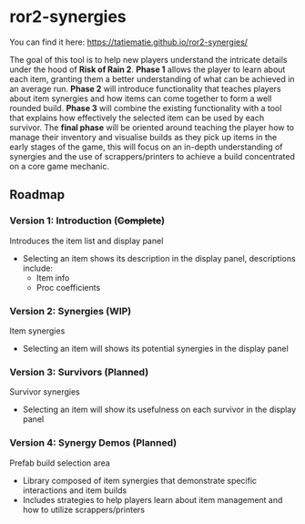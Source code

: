 # ror2-synergies
You can find it here: https://tatiematie.github.io/ror2-synergies/

The goal of this tool is to help new players understand the intricate details under the hood of **Risk of Rain 2**. __Phase 1__ allows the player to learn about each item, granting them a better understanding of what can be achieved in an average run. __Phase 2__ will introduce functionality that teaches players about item synergies and how items can come together to form a well rounded build. __Phase 3__ will combine the existing functionality with a tool that explains how effectively the selected item can be used by each survivor. The __final phase__ will be oriented around teaching the player how to manage their inventory and visualise builds as they pick up items in the early stages of the game, this will focus on an in-depth understanding of synergies and the use of scrappers/printers to achieve a build concentrated on a core game mechanic.

## Roadmap
### Version 1: Introduction **(~~Complete~~)**
Introduces the item list and display panel
- Selecting an item shows its description in the display panel, descriptions include:
    - Item info
    - Proc coefficients

### Version 2: Synergies **(WIP)**
Item synergies
- Selecting an item will shows its potential synergies in the display panel

### Version 3: Survivors **(Planned)**
Survivor synergies 
- Selecting an item will show its usefulness on each survivor in the display panel

### Version 4: Synergy Demos **(Planned)**
Prefab build selection area
- Library composed of item synergies that demonstrate specific interactions and item builds
- Includes strategies to help players learn about item management and how to utilize scrappers/printers